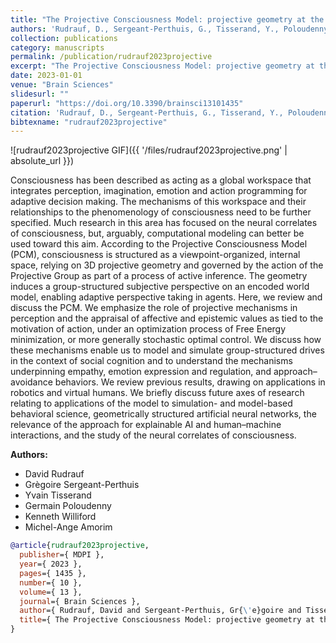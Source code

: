 ```yaml
---
title: "The Projective Consciousness Model: projective geometry at the core of consciousness and the integration of perception, imagination, motivation, emotion, social cognition and action"
authors: 'Rudrauf, D., Sergeant-Perthuis, G., Tisserand, Y., Poloudenny, G., Williford, K. & Amorim, M.'
collection: publications
category: manuscripts
permalink: /publication/rudrauf2023projective
excerpt: "The Projective Consciousness Model: projective geometry at the core of consciousness and the integration of perception, imagination, motivation, emotion, social cognition and action"
date: 2023-01-01
venue: "Brain Sciences"
slidesurl: ""
paperurl: "https://doi.org/10.3390/brainsci13101435"
citation: 'Rudrauf, D., Sergeant-Perthuis, G., Tisserand, Y., Poloudenny, G., Williford, K. & Amorim, M. (2023). "The Projective Consciousness Model: projective geometry at the core of consciousness and the integration of perception, imagination, motivation, emotion, social cognition and action." Brain Sciences, 13(10). 1435.'
bibtexname: "rudrauf2023projective"
---
```


![rudrauf2023projective GIF]({{ '/files/rudrauf2023projective.png' | absolute_url }})

Consciousness has been described as acting as a global workspace that integrates perception, imagination, emotion and action programming for adaptive decision making. The mechanisms of this workspace and their relationships to the phenomenology of consciousness need to be further specified. Much research in this area has focused on the neural correlates of consciousness, but, arguably, computational modeling can better be used toward this aim. According to the Projective Consciousness Model (PCM), consciousness is structured as a viewpoint-organized, internal space, relying on 3D projective geometry and governed by the action of the Projective Group as part of a process of active inference. The geometry induces a group-structured subjective perspective on an encoded world model, enabling adaptive perspective taking in agents. Here, we review and discuss the PCM. We emphasize the role of projective mechanisms in perception and the appraisal of affective and epistemic values as tied to the motivation of action, under an optimization process of Free Energy minimization, or more generally stochastic optimal control. We discuss how these mechanisms enable us to model and simulate group-structured drives in the context of social cognition and to understand the mechanisms underpinning empathy, emotion expression and regulation, and approach–avoidance behaviors. We review previous results, drawing on applications in robotics and virtual humans. We briefly discuss future axes of research relating to applications of the model to simulation- and model-based behavioral science, geometrically structured artificial neural networks, the relevance of the approach for explainable AI and human–machine interactions, and the study of the neural correlates of consciousness.


**Authors:**
 - David Rudrauf
 - Grègoire Sergeant-Perthuis
 - Yvain Tisserand
 - Germain Poloudenny
 - Kenneth Williford
 - Michel-Ange Amorim

```bibtex
@article{rudrauf2023projective,
  publisher={ MDPI },
  year={ 2023 },
  pages={ 1435 },
  number={ 10 },
  volume={ 13 },
  journal={ Brain Sciences },
  author={ Rudrauf, David and Sergeant-Perthuis, Gr{\'e}goire and Tisserand, Yvain and Poloudenny, Germain and Williford, Kenneth and Amorim, Michel-Ange },
  title={ The Projective Consciousness Model: projective geometry at the core of consciousness and the integration of perception, imagination, motivation, emotion, social cognition and action },
}
```
